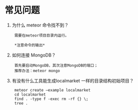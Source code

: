 # 常见问题

1. 为什么 meteor 命令找不到？

   		需要在meteor项目目录内运行。

   		*注意命令的输出*

2. 如何连接 MongoDB？

   		首先要启动MongoDB，其次注意MongoDB的端口；
   		推荐办法：meteor mongo

3. 有没有什么工具能生成localmarket 一样的目录结构初始项目？

		meteor create —example localmarket
		cd localmarket
		find . -type f -exec rm -rf {} \;
		tree .